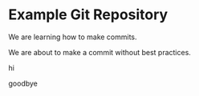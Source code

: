 # Example Git Repository

We are learning how to make commits.

We are about to make a commit without best practices.

hi

goodbye